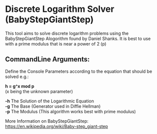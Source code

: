 # Discrete Logarithm Solver (BabyStepGiantStep)
This tool aims to solve discrete logarithm problems using the BabyStepGiantStep Alogorithm found by Daniel Shanks.
It is best to use with a prime modulus that is near a power of 2 (p)

## CommandLine Arguments:
Define the Console Parameters according to the equation that should be solved e.g.:  

  __h = g^x mod p__  
  (x being the unknown parameter)    
  
  **-h** The Solution of the Logarithmic Equation   
  **-g** The Base (Generator used in Diffie Hellman)  
  **-p** The Modulus (This algorithm works best with prime modulus)  
    
  More Information on BabyStepGiantStep:  
  https://en.wikipedia.org/wiki/Baby-step_giant-step
